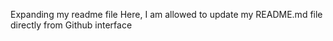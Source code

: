 Expanding my readme file
Here, I am allowed to update my README.md file directly from Github interface
